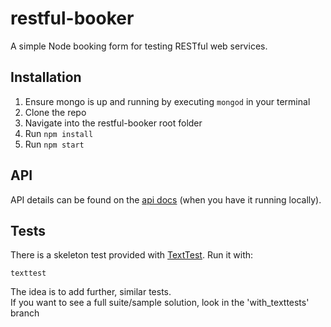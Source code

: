 # restful-booker
A simple Node booking form for testing RESTful web services.

## Installation
1. Ensure mongo is up and running by executing ```mongod``` in your terminal
2. Clone the repo
3. Navigate into the restful-booker root folder
4. Run ```npm install```
5. Run ```npm start```

## API
API details can be found on the [api docs](https://localhost:3001/) (when you have it running locally).

## Tests
There is a skeleton test provided with [TextTest](http://texttest.org). Run it with:

    texttest
  
The idea is to add further, similar tests.  
If you want to see a full suite/sample solution, look in the 'with_texttests' branch

